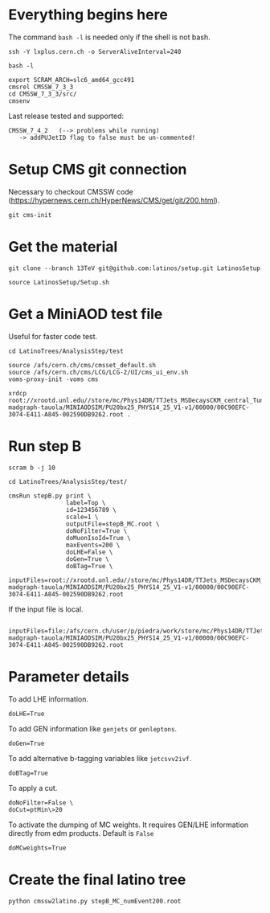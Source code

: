 Everything begins here
====

The command `bash -l` is needed only if the shell is not bash.

    ssh -Y lxplus.cern.ch -o ServerAliveInterval=240

    bash -l

    export SCRAM_ARCH=slc6_amd64_gcc491
    cmsrel CMSSW_7_3_3
    cd CMSSW_7_3_3/src/
    cmsenv


Last release tested and supported:

    CMSSW_7_4_2   (--> problems while running)
       -> addPUJetID flag to false must be un-commented!

    
    
Setup CMS git connection
====

Necessary to checkout CMSSW code (https://hypernews.cern.ch/HyperNews/CMS/get/git/200.html).

    git cms-init

    
Get the material
====

    git clone --branch 13TeV git@github.com:latinos/setup.git LatinosSetup

    source LatinosSetup/Setup.sh


Get a MiniAOD test file
====

Useful for faster code test.

    cd LatinoTrees/AnalysisStep/test

    source /afs/cern.ch/cms/cmsset_default.sh
    source /afs/cern.ch/cms/LCG/LCG-2/UI/cms_ui_env.sh
    voms-proxy-init -voms cms

    xrdcp root://xrootd.unl.edu//store/mc/Phys14DR/TTJets_MSDecaysCKM_central_Tune4C_13TeV-madgraph-tauola/MINIAODSIM/PU20bx25_PHYS14_25_V1-v1/00000/00C90EFC-3074-E411-A845-002590DB9262.root .


Run step B
====

    scram b -j 10

    cd LatinoTrees/AnalysisStep/test/

    cmsRun stepB.py print \
                    label=Top \
                    id=123456789 \
                    scale=1 \
                    outputFile=stepB_MC.root \
                    doNoFilter=True \
                    doMuonIsoId=True \
                    maxEvents=200 \
                    doLHE=False \
                    doGen=True \
                    doBTag=True \
                    inputFiles=root://xrootd.unl.edu//store/mc/Phys14DR/TTJets_MSDecaysCKM_central_Tune4C_13TeV-madgraph-tauola/MINIAODSIM/PU20bx25_PHYS14_25_V1-v1/00000/00C90EFC-3074-E411-A845-002590DB9262.root

If the input file is local.

                    inputFiles=file:/afs/cern.ch/user/p/piedra/work/store/mc/Phys14DR/TTJets_MSDecaysCKM_central_Tune4C_13TeV-madgraph-tauola/MINIAODSIM/PU20bx25_PHYS14_25_V1-v1/00000/00C90EFC-3074-E411-A845-002590DB9262.root


Parameter details
====

To add LHE information.

    doLHE=True

To add GEN information like `genjets` or `genleptons`.

    doGen=True

To add alternative b-tagging variables like `jetcsvv2ivf`.

    doBTag=True
    
To apply a cut.

    doNoFilter=False \
    doCut=ptMin\>20

To activate the dumping of MC weights. It requires GEN/LHE information directly from edm products. Default is `False`
    
    doMCweights=True

    
    
Create the final latino tree
====

    python cmssw2latino.py stepB_MC_numEvent200.root

